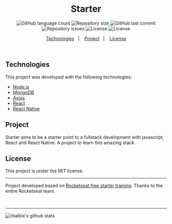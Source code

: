 <h1 align="center">
Starter
</h1>

<p align="center">
  <img alt="GitHub language count" src="https://img.shields.io/github/languages/count/rbalbix/starter">

  <img alt="Repository size" src="https://img.shields.io/github/repo-size/rbalbix/starter">
  
  <img alt="GitHub last commit" src="https://img.shields.io/github/last-commit/rbalbix/starter">

  <img alt="Repository issues" src="https://img.shields.io/github/issues/rbalbix/starter">

  <img alt="License" src="https://img.shields.io/badge/license-MIT-brightgreen">

  <img alt="License" src="https://img.shields.io/badge/commitizen-friendly-brightgreen.svg">
  
</p>

<p align="center">
  <a href="#technologies">Technologies</a>&nbsp;&nbsp;&nbsp;|&nbsp;&nbsp;&nbsp;
  <a href="#project">Project</a>&nbsp;&nbsp;&nbsp;|&nbsp;&nbsp;&nbsp;
  <a href="#license">License</a>
</p>

<br>

## Technologies

This project was developed with the following technologies:

- [Node.js](https://nodejs.org/en/)
- [MongoDB](https://www.mongodb.com/)
- [Axios](https://github.com/axios/axios)
- [React](https://reactjs.org)
- [React Native](https://facebook.github.io/react-native/)

## Project

Starter aims to be a starter point to a fullstack development with javascript, React and React Native. A project to learn this amazing stack.

## License

This project is under the MIT license.

---

<p>
  Project developed based on <a href="https://rocketseat.com.br/starter">Rocketseat free starter training</a>. Thanks to the entire Rocketseat team.
</p>
</br>

---

![rbalbix's github stats](https://github-readme-stats.vercel.app/api?username=rbalbix)
